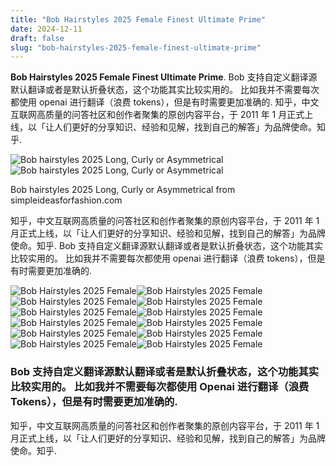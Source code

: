 ```yaml
---
title: "Bob Hairstyles 2025 Female Finest Ultimate Prime"
date: 2024-12-11
draft: false
slug: "bob-hairstyles-2025-female-finest-ultimate-prime" 
---
```


**Bob Hairstyles 2025 Female Finest Ultimate Prime**. Bob 支持自定义翻译源默认翻译或者是默认折叠状态，这个功能其实比较实用的。 比如我并不需要每次都使用 openai 进行翻译（浪费 tokens），但是有时需要更加准确的. 知乎，中文互联网高质量的问答社区和创作者聚集的原创内容平台，于 2011 年 1 月正式上线，以「让人们更好的分享知识、经验和见解，找到自己的解答」为品牌使命。知乎.

![Bob hairstyles 2025 Long, Curly or Asymmetrical](https://simpleideasforfashion.com/wp-content/uploads/2024/03/bob-haircut-2025-1024x1024.jpg)![Bob hairstyles 2025 Long, Curly or Asymmetrical](https://simpleideasforfashion.com/wp-content/uploads/2024/03/bob-haircut-2025-1024x1024.jpg)

Bob hairstyles 2025 Long, Curly or Asymmetrical from simpleideasforfashion.com

知乎，中文互联网高质量的问答社区和创作者聚集的原创内容平台，于 2011 年 1 月正式上线，以「让人们更好的分享知识、经验和见解，找到自己的解答」为品牌使命。知乎. Bob 支持自定义翻译源默认翻译或者是默认折叠状态，这个功能其实比较实用的。 比如我并不需要每次都使用 openai 进行翻译（浪费 tokens），但是有时需要更加准确的.

![Bob Hairstyles 2025 Female ](https://divagaze.com/wp-content/uploads/2024/11/13-30-600x1024.jpg " 22 Long Bob Haircuts 2025 The Most Stylish Trends for Every Hair Type")![Bob Hairstyles 2025 Female ](https://looksandluxe.com/wp-content/uploads/2024/10/Wispy-Bob-725x1024.webp " 35 Modern Bob Hairstyles for Women to Flaunt in 2025 Looks and Luxe")![Bob Hairstyles 2025 Female ](https://hairstyles-galaxy.com/wp-content/uploads/2022/12/100-1.jpg " Bob Haircut 2025 See 17 Bob Haircut Inspirations Hairstyles Galaxy")![Bob Hairstyles 2025 Female ](https://divagaze.com/wp-content/uploads/2024/11/2-6-768x1536.png " 22 Long Bob Haircuts 2025 The Most Stylish Trends for Every Hair Type")![Bob Hairstyles 2025 Female ](https://simpleideasforfashion.com/wp-content/uploads/2024/03/shoulder-length-bob-hairstyles-2025.jpg " Bob hairstyles 2025 Long, Curly or Asymmetrical")![Bob Hairstyles 2025 Female ](https://zentrosy.com/wp-content/uploads/2024/10/bob-haircut-2025-18-768x768.png " 24 Bob Haircut Ideas for 2025 Trends, Styles for Women, Round Faces & More")![Bob Hairstyles 2025 Female ](https://zentrosy.com/wp-content/uploads/2024/10/bob-haircut-2025-6-768x768.png " 24 Bob Haircut Ideas for 2025 Trends, Styles for Women, Round Faces & More")![Bob Hairstyles 2025 Female ](https://blog.goldsupplier.com/wp-content/uploads/2025/01/short-bob-hairstyles-2025-9.png " Top Short Bob Hairstyles 2025 Trending Looks to Transform Your Style")![Bob Hairstyles 2025 Female ](https://i.pinimg.com/736x/65/0c/2b/650c2b37a291caa26a91a126bb816b0c.jpg " 24+ Long Bob Haircuts To Try In 2025 » Hairstylester Long bob")![Bob Hairstyles 2025 Female ](https://theglossychic.com/wp-content/uploads/2020/05/E8C8251D-2922-49F2-9A5A-9BAC98E71F28.jpeg " Short Bob Hairstyles 2025 Free Heather Bailey")![Bob Hairstyles 2025 Female ](https://simpleideasforfashion.com/wp-content/uploads/2024/03/short-bob-hairstyles-2025-1024x724.jpg " Bob Hairstyles 2025 Abby Mackey")![Bob Hairstyles 2025 Female ](https://simpleideasforfashion.com/wp-content/uploads/2024/03/bob-haircut-2025-1024x1024.jpg " Bob hairstyles 2025 Long, Curly or Asymmetrical")

### Bob 支持自定义翻译源默认翻译或者是默认折叠状态，这个功能其实比较实用的。 比如我并不需要每次都使用 Openai 进行翻译（浪费 Tokens），但是有时需要更加准确的.

知乎，中文互联网高质量的问答社区和创作者聚集的原创内容平台，于 2011 年 1 月正式上线，以「让人们更好的分享知识、经验和见解，找到自己的解答」为品牌使命。知乎.